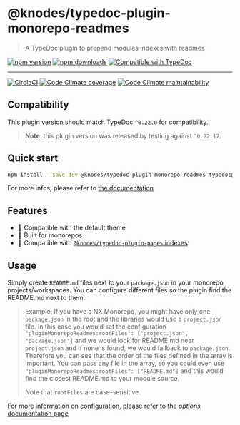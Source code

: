 <!-- HEADER -->
# @knodes/typedoc-plugin-monorepo-readmes

> A TypeDoc plugin to prepend modules indexes with readmes

[![npm version](https://img.shields.io/npm/v/@knodes/typedoc-plugin-monorepo-readmes?style=for-the-badge)](https://www.npmjs.com/package/@knodes/typedoc-plugin-monorepo-readmes)
[![npm downloads](https://img.shields.io/npm/dm/@knodes/typedoc-plugin-monorepo-readmes?style=for-the-badge)](https://www.npmjs.com/package/@knodes/typedoc-plugin-monorepo-readmes)
[![Compatible with TypeDoc](https://img.shields.io/badge/For%20typedoc-^0.22.0-green?logo=npm&style=for-the-badge)](https://www.npmjs.com/package/typedoc)

---

[![CircleCI](https://img.shields.io/circleci/build/github/KnodesCommunity/typedoc-plugins/main?style=for-the-badge)](https://circleci.com/gh/KnodesCommunity/typedoc-plugins/tree/main)
[![Code Climate coverage](https://img.shields.io/codeclimate/coverage-letter/KnodesCommunity/typedoc-plugins?style=for-the-badge)](https://codeclimate.com/github/KnodesCommunity/typedoc-plugins)
[![Code Climate maintainability](https://img.shields.io/codeclimate/maintainability/KnodesCommunity/typedoc-plugins?style=for-the-badge)](https://codeclimate.com/github/KnodesCommunity/typedoc-plugins)

## Compatibility

This plugin version should match TypeDoc `^0.22.0` for compatibility.

> **Note**: this plugin version was released by testing against `^0.22.17`.

## Quick start

```sh
npm install --save-dev @knodes/typedoc-plugin-monorepo-readmes typedoc@^0.22.0
```

For more infos, please refer to [the documentation](https://knodescommunity.github.io/typedoc-plugins/modules/_knodes_typedoc_plugin_monorepo_readmes.html)
<!-- HEADER end -->

## Features

- 🎨 Compatible with the default theme
- 📁 Built for monorepos
- 🎯 Compatible with [`@knodes/typedoc-plugin-pages` indexes](https://www.npmjs.com/package/@knodes/typedoc-plugin-pages)

## Usage

Simply create `README.md` files next to your `package.json` in your monorepo projects/workspaces. You can configure different files so the plugin find
the README.md next to them.

> Example: If you have a NX Monorepo, you might have only one `package.json` in the root and the libraries would use a `project.json`
file. In this case you would set the configuration `"pluginMonorepoReadmes:rootFiles": ["project.json", "package.json"]` and we would look for README.md near `project.json`
and if none is found, we would fallback to `package.json`. Therefore you can see that the order of the files defined in the array is important. You can pass
any file in the array, so you could even use `"pluginMonorepoReadmes:rootFiles": ["README.md"]` and this would find the closest README.md to your module source.
>
> Note that `rootFiles` are case-sensitive.

For more information on configuration, please refer to [the *options* documentation page](https://knodescommunity.github.io/typedoc-plugins/_knodes_typedoc_plugin_monorepo_readmes/pages/options.html)